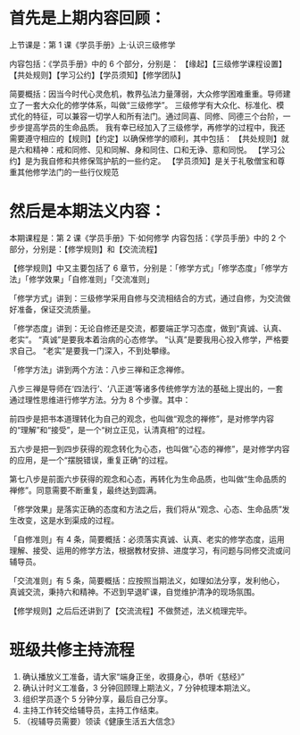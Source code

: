# 首先是上期内容回顾：

上节课是：第 1 课《学员手册》上·认识三级修学

内容包括：《学员手册》中的 6 个部分，分别是：
【缘起】【三级修学课程设置】【共处规则】【学习公约】【学员须知】【修学团队】

简要概括：因当今时代心灵危机，教界弘法力量薄弱，大众修学困难重重。导师建立了一套大众化的修学体系，叫做“三级修学”。
三级修学有大众化、标准化、模式化的特征，可以兼容一切学人和所有法门。通过同喜、同修、同德三个台阶，一步步提高学员的生命品质。
我有幸已经加入了三级修学，再修学的过程中，我还需要遵守相应的【规则】【约定】以确保修学的顺利，其中包括：
【共处规则】就是六和精神：戒和同修、见和同解、身和同住、口和无诤、意和同悦。
【学习公约】是为我自修和共修保驾护航的一些约定。
【学员须知】是关于礼敬僧宝和尊重其他修学法门的一些行仪规范

# 然后是本期法义内容：

本期课程是：第 2 课《学员手册》下·如何修学
内容包括：《学员手册》中的 2 个部分，分别是：【修学规则】和【交流流程】

【修学规则】中又主要包括了 6 章节，分别是：「修学方式」「修学态度」「修学方法」「修学效果」「自修准则」「交流准则」

「修学方式」讲到：三级修学采用自修与交流相结合的方式，通过自修，为交流做好准备，保证交流质量。

「修学态度」讲到：无论自修还是交流，都要端正学习态度，做到“真诚、认真、老实”。
“真诚”是要我本着治病的心态修学。
“认真”是要我用心投入修学，严格要求自己。
“老实”是要我一门深入，不到处攀缘。

「修学方法」讲到两个方法：八步三禅和正念禅修。

八步三禅是导师在‘四法行’、‘八正道’等诸多传统修学方法的基础上提出的，一套通过理性思维进行修学方法。分为 8 个步骤。其中：

前四步是把书本道理转化为自己的观念，也叫做“观念的禅修”，是对修学内容的“理解”和“接受”，是一个“树立正见，认清真相”的过程。

五六步是把一到四步获得的观念转化为心态，也叫做“心态的禅修”，是对修学内容的应用，是一个“摆脱错误，重复正确”的过程。

第七八步是前面六步获得的观念和心态，再转化为生命品质，也叫做“生命品质的禅修”。同意需要不断重复，最终达到圆满。

「修学效果」是落实正确的态度和方法之后，我们将从“观念、心态、生命品质”发生改变，这是水到渠成的过程。

「自修准则」有 4 条，简要概括：必须落实真诚、认真、老实的修学态度，运用理解、接受、运用的修学方法，根据教材安排、进度学习，有问题与同修交流或问辅导员。

「交流准则」有 5 条，简要概括：应按照当期法义，如理如法分享，发利他心，真诚交流，秉持六和精神。不迟到早退旷课，自觉维护清净的现场氛围。

【修学规则】之后后还讲到了【交流流程】不做赘述，法义梳理完毕。

# 班级共修主持流程

1. 确认播放义工准备，请大家“端身正坐，收摄身心，恭听《慈经》”
2. 确认计时义工准备，3 分钟回顾理上期法义，7 分钟梳理本期法义。
3. 组织学员逐个 5 分钟分享，最后自己分享。
4. 主持工作转交给辅导员，主持工作结束。
5. （视辅导员需要）领读《健康生活五大信念》
